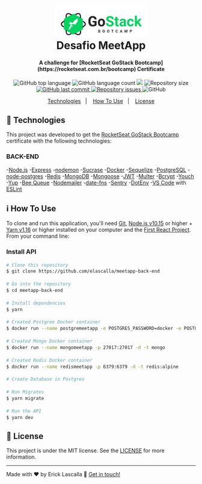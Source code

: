 <h1 align="center">
    <img alt="Go Stack logo" src="https://github.com/elascalla/meetapp-back-end/blob/master/assets/logo-gostack.png" />
    <br>
    Desafio MeetApp
</h1>

<h4 align="center">
  A challenge for [RocketSeat GoStack Bootcamp](https://rocketseat.com.br/bootcamp) Certificate
</h4>
<p align="center">
  <img alt="GitHub top language" src="https://img.shields.io/github/languages/top/elascalla/meetapp-back-end">

  <img alt="GitHub language count" src="https://img.shields.io/github/languages/count/elascalla/meetapp-back-end">

  <a href="https://www.codacy.com/app/elascalla/meetapp-back-end?utm_source=github.com&amp;utm_medium=referral&amp;utm_content=elascalla/meetapp-back-end&amp;utm_campaign=Badge_Grade">
  <img src="https://api.codacy.com/project/badge/Grade/b87b27f130cf4af98e52082d21e70426"/></a>

  <img alt="Repository size" src="https://img.shields.io/github/repo-size/elascalla/meetapp-back-end.svg">
  <a href="https://github.com/elascalla/meetapp-back-end/commits/master">
    <img alt="GitHub last commit" src="https://img.shields.io/github/last-commit/elascalla/meetapp-back-end.svg">
  </a>

  <a href="https://github.com/elascalla/meetapp-back-end/issues">
    <img alt="Repository issues" src="https://img.shields.io/github/issues/elascalla/meetapp-back-end.svg">
  </a>

  <img alt="GitHub" src="https://img.shields.io/github/license/elascalla/meetapp-back-end">
</p>

<p align="center">
  <a href="#rocket-technologies">Technologies</a>&nbsp;&nbsp;&nbsp;|&nbsp;&nbsp;&nbsp;
  <a href="#information_source-how-to-use">How To Use</a>&nbsp;&nbsp;&nbsp;|&nbsp;&nbsp;&nbsp;
  <a href="#memo-license">License</a>
</p>

## :rocket: Technologies

This project was developed to get the [RocketSeat GoStack Bootcamp](https://rocketseat.com.br/bootcamp) certificate with the following technologies:

### BACK-END

-[Node.js][nodejs]
-[Express](https://expressjs.com/)
-[nodemon](https://nodemon.io/)
-[Sucrase](https://github.com/alangpierce/sucrase)
-[Docker](https://www.docker.com/docker-community)
-[Sequelize](http://docs.sequelizejs.com/)
-[PostgreSQL](https://www.postgresql.org/)
-[node-postgres](https://www.npmjs.com/package/pg)
-[Redis](https://redis.io/)
-[MongoDB](https://www.mongodb.com/)
-[Mongoose](https://mongoosejs.com/)
-[JWT](https://jwt.io/)
-[Multer](https://github.com/expressjs/multer)
-[Bcrypt](https://www.npmjs.com/package/bcrypt)
-[Youch](https://www.npmjs.com/package/youch)
-[Yup](https://www.npmjs.com/package/yup)
-[Bee Queue](https://www.npmjs.com/package/bcrypt)
-[Nodemailer](https://nodemailer.com/about/)
-[date-fns](https://date-fns.org/)
-[Sentry](https://sentry.io/)
-[DotEnv](https://www.npmjs.com/package/dotenv)
-[VS Code][vc] with [ESLint][vceslint]

## :information_source: How To Use

To clone and run this application, you'll need [Git](https://git-scm.com), [Node.js v10.15][nodejs] or higher + [Yarn v1.16][yarn] or higher installed on your computer and the [First React Project](https://github.com/elascalla/meetapp-back-end). From your command line:

### Install API

```bash
# Clone this repository
$ git clone https://github.com/elascalla/meetapp-back-end

# Go into the repository
$ cd meetapp-back-end

# Install dependencies
$ yarn

# Created Postgree Docker container
$ docker run --name postgremeetapp -e POSTGRES_PASSWORD=docker -e POSTGRES_DB=database_meetapp -p 5433:5432 -d postgres

# Created Mongo Docker container
$ docker run --name mongomeetapp -p 27017:27017 -d -t mongo

# Created Redis Docker container
$ docker run --name redismeetapp -p 6379:6379 -d -t redis:alpine

# Create Database in Postgres

# Run Migrates
$ yarn migrate

# Run the API
$ yarn dev
```

## :memo: License

This project is under the MIT license. See the [LICENSE](https://github.com/elascalla/meetapp-back-end/blob/master/LICENSE) for more information.

---

Made with ♥ by Erick Lascalla :wave: [Get in touch!](https://www.linkedin.com/in/erick-gomes/)

[nodejs]: https://nodejs.org/
[yarn]: https://yarnpkg.com/
[vc]: https://code.visualstudio.com/
[vceditconfig]: https://marketplace.visualstudio.com/items?itemName=EditorConfig.EditorConfig
[vceslint]: https://marketplace.visualstudio.com/items?itemName=dbaeumer.vscode-eslint

